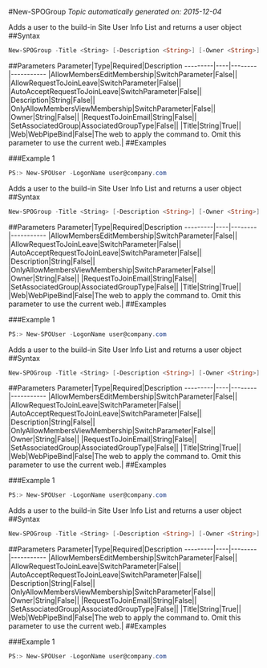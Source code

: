 #New-SPOGroup
*Topic automatically generated on: 2015-12-04*

Adds a user to the build-in Site User Info List and returns a user object
##Syntax
```powershell
New-SPOGroup -Title <String> [-Description <String>] [-Owner <String>] [-AllowRequestToJoinLeave [<SwitchParameter>]] [-AutoAcceptRequestToJoinLeave [<SwitchParameter>]] [-AllowMembersEditMembership [<SwitchParameter>]] [-OnlyAllowMembersViewMembership [<SwitchParameter>]] [-RequestToJoinEmail <String>] [-SetAssociatedGroup <AssociatedGroupType>] [-Web <WebPipeBind>]
```


##Parameters
Parameter|Type|Required|Description
---------|----|--------|-----------
|AllowMembersEditMembership|SwitchParameter|False||
|AllowRequestToJoinLeave|SwitchParameter|False||
|AutoAcceptRequestToJoinLeave|SwitchParameter|False||
|Description|String|False||
|OnlyAllowMembersViewMembership|SwitchParameter|False||
|Owner|String|False||
|RequestToJoinEmail|String|False||
|SetAssociatedGroup|AssociatedGroupType|False||
|Title|String|True||
|Web|WebPipeBind|False|The web to apply the command to. Omit this parameter to use the current web.|
##Examples

###Example 1
```powershell
PS:> New-SPOUser -LogonName user@company.com
```

Adds a user to the build-in Site User Info List and returns a user object
##Syntax
```powershell
New-SPOGroup -Title <String> [-Description <String>] [-Owner <String>] [-AllowRequestToJoinLeave [<SwitchParameter>]] [-AutoAcceptRequestToJoinLeave [<SwitchParameter>]] [-AllowMembersEditMembership [<SwitchParameter>]] [-OnlyAllowMembersViewMembership [<SwitchParameter>]] [-RequestToJoinEmail <String>] [-SetAssociatedGroup <AssociatedGroupType>] [-Web <WebPipeBind>]
```


##Parameters
Parameter|Type|Required|Description
---------|----|--------|-----------
|AllowMembersEditMembership|SwitchParameter|False||
|AllowRequestToJoinLeave|SwitchParameter|False||
|AutoAcceptRequestToJoinLeave|SwitchParameter|False||
|Description|String|False||
|OnlyAllowMembersViewMembership|SwitchParameter|False||
|Owner|String|False||
|RequestToJoinEmail|String|False||
|SetAssociatedGroup|AssociatedGroupType|False||
|Title|String|True||
|Web|WebPipeBind|False|The web to apply the command to. Omit this parameter to use the current web.|
##Examples

###Example 1
```powershell
PS:> New-SPOUser -LogonName user@company.com
```

Adds a user to the build-in Site User Info List and returns a user object
##Syntax
```powershell
New-SPOGroup -Title <String> [-Description <String>] [-Owner <String>] [-AllowRequestToJoinLeave [<SwitchParameter>]] [-AutoAcceptRequestToJoinLeave [<SwitchParameter>]] [-AllowMembersEditMembership [<SwitchParameter>]] [-OnlyAllowMembersViewMembership [<SwitchParameter>]] [-RequestToJoinEmail <String>] [-SetAssociatedGroup <AssociatedGroupType>] [-Web <WebPipeBind>]
```


##Parameters
Parameter|Type|Required|Description
---------|----|--------|-----------
|AllowMembersEditMembership|SwitchParameter|False||
|AllowRequestToJoinLeave|SwitchParameter|False||
|AutoAcceptRequestToJoinLeave|SwitchParameter|False||
|Description|String|False||
|OnlyAllowMembersViewMembership|SwitchParameter|False||
|Owner|String|False||
|RequestToJoinEmail|String|False||
|SetAssociatedGroup|AssociatedGroupType|False||
|Title|String|True||
|Web|WebPipeBind|False|The web to apply the command to. Omit this parameter to use the current web.|
##Examples

###Example 1
```powershell
PS:> New-SPOUser -LogonName user@company.com
```

Adds a user to the build-in Site User Info List and returns a user object
##Syntax
```powershell
New-SPOGroup -Title <String> [-Description <String>] [-Owner <String>] [-AllowRequestToJoinLeave [<SwitchParameter>]] [-AutoAcceptRequestToJoinLeave [<SwitchParameter>]] [-AllowMembersEditMembership [<SwitchParameter>]] [-OnlyAllowMembersViewMembership [<SwitchParameter>]] [-RequestToJoinEmail <String>] [-SetAssociatedGroup <AssociatedGroupType>] [-Web <WebPipeBind>]
```


##Parameters
Parameter|Type|Required|Description
---------|----|--------|-----------
|AllowMembersEditMembership|SwitchParameter|False||
|AllowRequestToJoinLeave|SwitchParameter|False||
|AutoAcceptRequestToJoinLeave|SwitchParameter|False||
|Description|String|False||
|OnlyAllowMembersViewMembership|SwitchParameter|False||
|Owner|String|False||
|RequestToJoinEmail|String|False||
|SetAssociatedGroup|AssociatedGroupType|False||
|Title|String|True||
|Web|WebPipeBind|False|The web to apply the command to. Omit this parameter to use the current web.|
##Examples

###Example 1
```powershell
PS:> New-SPOUser -LogonName user@company.com
```

